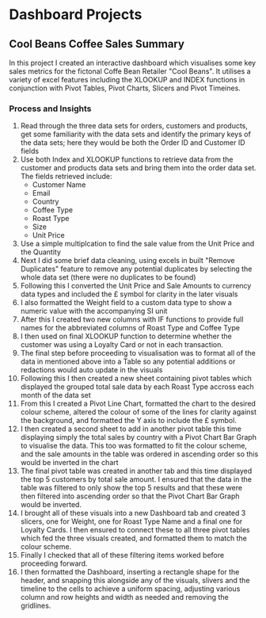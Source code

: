 # Dashboard Projects

## Cool Beans Coffee Sales Summary

In this project I created an interactive dashboard which visualises some key sales metrics for the fictonal Coffe Bean Retailer "Cool Beans". It utilises a variety of excel features including the XLOOKUP and INDEX functions in conjunction with Pivot Tables, Pivot Charts, Slicers and Pivot Timeines. 

### Process and Insights

1. Read through the three data sets for orders, customers and products, get some familiarity with the data sets and identify the primary keys of the data sets; here they would be both the Order ID and Customer ID fields
2. Use both Index and XLOOKUP functions to retrieve data from the customer and products data sets and bring them into the order data set. The fields retrieved include:
    - Customer Name
    - Email
    - Country
    - Coffee Type
    - Roast Type
    - Size
    - Unit Price
3. Use a simple multiplcation to find the sale value from the Unit Price and the Quantity
4. Next I did some brief data cleaning, using excels in built "Remove Duplicates" feature to remove any potential duplicates by selecting the whole data set (there were no duplicates to be found)
5. Following this I converted the Unit Price and Sale Amounts to currency data types and included the £ symbol for clarity in the later visuals
6. I also formatted the Weight field to a custom data type to show a numeric value with the accompanying SI unit
7. After this I created two new columns with IF functions to provide full names for the abbreviated columns of Roast Type and Coffee Type
8. I then used on final XLOOKUP function to determine whether the customer was using a Loyalty Card or not in each transaction.
9. The final step before proceeding to visualisation was to format all of the data in mentioned above into a Table so any potential additions or redactions would auto update in the visuals
10. Following this I then created a  new sheet containing pivot tables which displayed the grouped total sale data by each Roast Type accross each month of the data set
11. From this I created a Pivot Line Chart, formatted the chart to the desired colour scheme, altered the colour of some of the lines for clarity against the background, and formatted the Y axis to include the £ symbol.
12. I then created a second sheet to add in another pivot table this time displaying simply the total sales by country with a Pivot Chart Bar Graph to visualise the data. This too was formatted to fit the colour scheme, and the sale amounts in the table was ordered in ascending order so this would be inverted in the chart
13. The final pivot table was created in another tab and this time displayed the top 5 customers by total sale amount. I ensured that the data in the table was filtered to only show the top 5 results and that these were then filtered into ascending order so that the Pivot Chart Bar Graph would be inverted.
14. I brought all of these visuals into a new Dashboard tab and created 3 slicers, one for Weight, one for Roast Type Name and a final one for Loyalty Cards. I then ensured to connect these to all three pivot tables which fed the three visuals created, and formatted them to match the colour scheme.
15. Finally I checked that all of these filtering items worked before proceeding forward.
16. I then formatted the Dashboard, inserting a rectangle shape for the header, and snapping this alongside any of the visuals, slivers and the timeline to the cells to achieve a uniform spacing, adjusting various column and row heights and width as needed and removing the gridlines.
